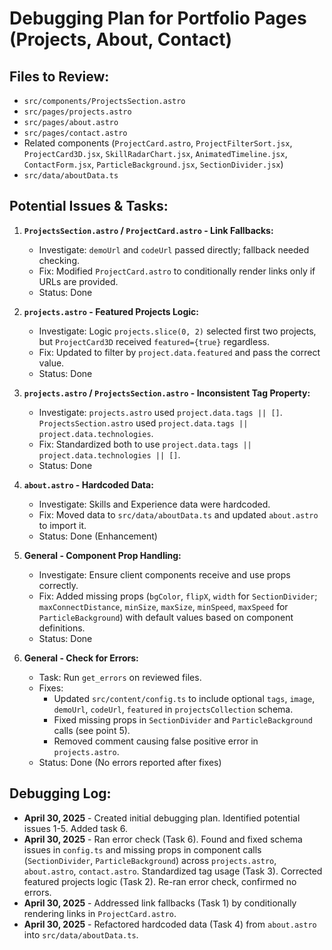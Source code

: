 # Debugging Plan for Portfolio Pages (Projects, About, Contact)

## Files to Review:
- `src/components/ProjectsSection.astro`
- `src/pages/projects.astro`
- `src/pages/about.astro`
- `src/pages/contact.astro`
- Related components (`ProjectCard.astro`, `ProjectFilterSort.jsx`, `ProjectCard3D.jsx`, `SkillRadarChart.jsx`, `AnimatedTimeline.jsx`, `ContactForm.jsx`, `ParticleBackground.jsx`, `SectionDivider.jsx`)
- `src/data/aboutData.ts`

## Potential Issues & Tasks:

1.  **`ProjectsSection.astro` / `ProjectCard.astro` - Link Fallbacks:**
    *   Investigate: `demoUrl` and `codeUrl` passed directly; fallback needed checking.
    *   Fix: Modified `ProjectCard.astro` to conditionally render links only if URLs are provided.
    *   Status: Done

2.  **`projects.astro` - Featured Projects Logic:**
    *   Investigate: Logic `projects.slice(0, 2)` selected first two projects, but `ProjectCard3D` received `featured={true}` regardless.
    *   Fix: Updated to filter by `project.data.featured` and pass the correct value.
    *   Status: Done

3.  **`projects.astro` / `ProjectsSection.astro` - Inconsistent Tag Property:**
    *   Investigate: `projects.astro` used `project.data.tags || []`. `ProjectsSection.astro` used `project.data.tags || project.data.technologies`.
    *   Fix: Standardized both to use `project.data.tags || project.data.technologies || []`.
    *   Status: Done

4.  **`about.astro` - Hardcoded Data:**
    *   Investigate: Skills and Experience data were hardcoded.
    *   Fix: Moved data to `src/data/aboutData.ts` and updated `about.astro` to import it.
    *   Status: Done (Enhancement)

5.  **General - Component Prop Handling:**
    *   Investigate: Ensure client components receive and use props correctly.
    *   Fix: Added missing props (`bgColor`, `flipX`, `width` for `SectionDivider`; `maxConnectDistance`, `minSize`, `maxSize`, `minSpeed`, `maxSpeed` for `ParticleBackground`) with default values based on component definitions.
    *   Status: Done

6.  **General - Check for Errors:**
    *   Task: Run `get_errors` on reviewed files.
    *   Fixes:
        *   Updated `src/content/config.ts` to include optional `tags`, `image`, `demoUrl`, `codeUrl`, `featured` in `projectsCollection` schema.
        *   Fixed missing props in `SectionDivider` and `ParticleBackground` calls (see point 5).
        *   Removed comment causing false positive error in `projects.astro`.
    *   Status: Done (No errors reported after fixes)

## Debugging Log:

*   **April 30, 2025** - Created initial debugging plan. Identified potential issues 1-5. Added task 6.
*   **April 30, 2025** - Ran error check (Task 6). Found and fixed schema issues in `config.ts` and missing props in component calls (`SectionDivider`, `ParticleBackground`) across `projects.astro`, `about.astro`, `contact.astro`. Standardized tag usage (Task 3). Corrected featured projects logic (Task 2). Re-ran error check, confirmed no errors.
*   **April 30, 2025** - Addressed link fallbacks (Task 1) by conditionally rendering links in `ProjectCard.astro`.
*   **April 30, 2025** - Refactored hardcoded data (Task 4) from `about.astro` into `src/data/aboutData.ts`.